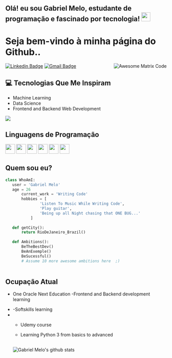 ## Olá! eu sou Gabriel Melo, estudante de programação e fascinado por tecnologia! <img src="https://media.giphy.com/media/hvRJCLFzcasrR4ia7z/giphy.gif" width="28px" height="28px">

<h1>Seja bem-vindo à minha página do Github..</h1> 

<img src = 'https://github.com/gabrielmelol/gabrielmelol/blob/master/images/matrix.gif' alt = 'Awesome Matrix Code' align='right'/>

[![Linkedin Badge](https://img.shields.io/badge/-gabrielMelo-blue?style=flat-square&logo=Linkedin&logoColor=white&link=https://www.linkedin.com/in/gabriel-melo-7753242a4/)](https://www.linkedin.com/in/gabriel-melo-7753242a4/) [![Gmail Badge](https://img.shields.io/badge/-gabriel.wlmelo@gmail.com-c14438?style=flat-square&logo=Gmail&logoColor=white&link=mailto:gabriel.wlmelo@gmail.com)](mailto:gabriel.wlmelo@gmail.com)



## :computer: Tecnologias Que Me Inspiram
* Machine Learning
* Data Science
* Frontend and Backend Web Development

<img src = "https://github-readme-stats.vercel.app/api/top-langs/?username=gabrielmelol&layout=compact">

## Linguagens de Programação
<img src = 'https://github.com/gabrielmelol/gabrielmelol/blob/master/images/python2.png' height='30'/>  <img src = 'https://github.com/gabrielmelol/gabrielmelol/blob/master/images/html.svg' width='30'/> <img src='https://github.com/gabrielmelol/gabrielmelol/blob/master/images/java.svg' width='30'/> <img src = 'https://github.com/gabrielmelol/gabrielmelol/blob/master/images/css.svg' width='30'/> <img src = 'https://github.com/gabrielmelol/gabrielmelol/blob/master/images/js.svg' width='30'/>
 <img src = 'https://github.com/gabrielmelol/gabrielmelol/blob/master/images/sql.svg' width='30'/> 
 
 ## Quem sou eu?
 ```python
 class WhoAmI:
 	user = 'Gabriel Melo'
	age = 26
		current_work = 'Writing Code'
		hobbies = [
			    'Listen To Music While Writing Code',
				'Play guitar',
				'Being up all Night chasing that ONE BUG...'
			]
	
	def getCity():
		return RioDeJaneiro_Brazil()
	
	def Ambitions():
		BeTheBestDev()
		BeAnExemple()
		BeSucessful()
		# Assume 10 more awesome ambitions here  ;)
	
 ```
 
## Ocupação Atual
 * One Oracle Next Education
-Frontend and Backend development learning<li>
-Softskills learning<li><ul>

* Udemy course
- Learning Python 3 from basics to advanced
 
## 

![Gabriel Melo's github stats](https://github-readme-stats.vercel.app/api?username=gabrielmelol&show_icons=true&hide=[%22issues%22])
 
 

